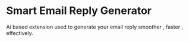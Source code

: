 # Smart Email Reply Generator
 Ai based extension used to generate your email reply smoother , faster , effectively.
